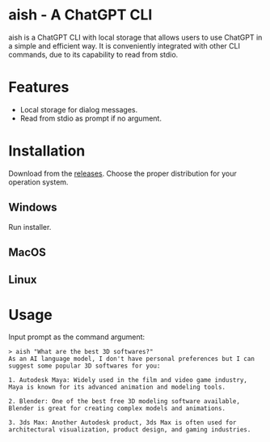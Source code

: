aish - A ChatGPT CLI
====================

aish is a ChatGPT CLI with local storage that allows users to use ChatGPT in a simple and efficient way. It is conveniently integrated with other CLI commands, due to its capability to read from stdio.

# Features

- Local storage for dialog messages.
- Read from stdio as prompt if no argument.

# Installation

Download from the [releases](https://github.com/aishell-io/aish/releases). Choose the proper distribution for your operation system.

## Windows

Run installer.



## MacOS

## Linux

# Usage

Input prompt as the command argument:

    > aish "What are the best 3D softwares?"
    As an AI language model, I don't have personal preferences but I can suggest some popular 3D softwares for you:

    1. Autodesk Maya: Widely used in the film and video game industry, Maya is known for its advanced animation and modeling tools.

    2. Blender: One of the best free 3D modeling software available, Blender is great for creating complex models and animations.

    3. 3ds Max: Another Autodesk product, 3ds Max is often used for architectural visualization, product design, and gaming industries.




